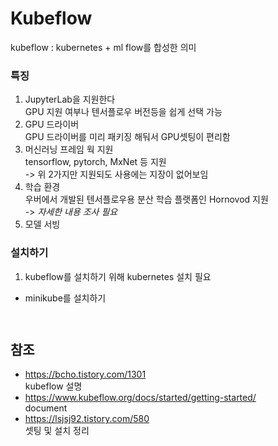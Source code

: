 # Kubeflow

kubeflow : kubernetes + ml flow를 합성한 의미

### 특징

1. JupyterLab을 지원한다 <br>
GPU 지원 여부나 텐서플로우 버전등을 쉽게 선택 가능 <br>
2. GPU 드라이버 <br>
GPU 드라이버를 미리 패키징 해둬서 GPU셋팅이 편리함 <br>
3. 머신러닝 프레임 웍 지원 <br>
tensorflow, pytorch, MxNet 등 지원  <br>
-> 위 2가지만 지원되도 사용에는 지장이 없어보임  <br>
4. 학습 환경  <br>
우버에서 개발된 텐서플로우용 분산 학습 플랫폼인 Hornovod 지원  <br>
-> *자세한 내용 조사 필요*  <br>
5. 모델 서빙  <br>


### 설치하기

1. kubeflow를 설치하기 위해 kubernetes 설치 필요 <br>

- minikube를 설치하기 <br>

```
 
```












## 참조
- https://bcho.tistory.com/1301 <br>
kubeflow 설명 <br>
- https://www.kubeflow.org/docs/started/getting-started/ <br>
document <br>
- https://lsjsj92.tistory.com/580 <br>
셋팅 및 설치 정리 <br>
